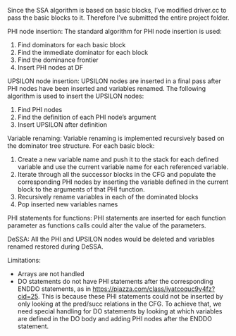 Since the SSA algorithm is based on basic blocks, I’ve modified driver.cc to pass the basic blocks to it. Therefore I’ve submitted the entire project folder.

PHI node insertion:
The standard algorithm for PHI node insertion is used:
1. Find dominators for each basic block
2. Find the immediate dominator for each block
3. Find the dominance frontier
4. Insert PHI nodes at DF

UPSILON node insertion:
UPSILON nodes are inserted in a final pass after PHI nodes have been inserted and variables renamed. The following algorithm is used to insert the UPSILON nodes:
1. Find PHI nodes
2. Find the definition of each PHI node’s argument
3. Insert UPSILON after definition

Variable renaming:
Variable renaming is implemented recursively based on the dominator tree structure. For each basic block:
1. Create a new variable name and push it to the stack for each defined variable and use the current variable name for each referenced variable.
2. Iterate through all the successor blocks in the CFG and populate the corresponding PHI nodes by inserting the variable defined in the current block to the arguments of that PHI function.
3. Recursively rename variables in each of the dominated blocks
4. Pop inserted new variables names

PHI statements for functions:
PHI statements are inserted for each function parameter as functions calls could alter the value of the parameters.

DeSSA:
All the PHI and UPSILON nodes would be deleted and variables renamed restored during DeSSA.

Limitations:
* Arrays are not handled
* DO statements do not have PHI statements after the corresponding ENDDO statements, as in https://piazza.com/class/iyatcoquc9y4fz?cid=25. This is because these PHI statements could not be inserted by only looking at the pred/succ relations in the CFG. To achieve that, we need special handling for DO statements by looking at which variables are defined in the DO body and adding PHI nodes after the ENDDO statement.

